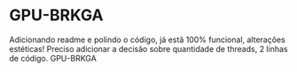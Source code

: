# GPU-BRKGA
Adicionando readme e polindo o código, já estã 100% funcional, alterações estéticas!
Preciso adicionar a decisão sobre quantidade de threads, 2 linhas de código.
GPU-BRKGA
